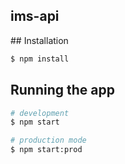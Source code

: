 <h2>ims-api</h2>
## Installation

```bash
$ npm install
```

## Running the app

```bash
# development
$ npm start

# production mode
$ npm start:prod
```


